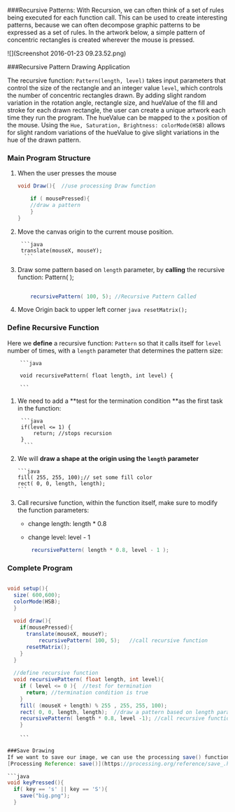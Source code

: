###Recursive Patterns:
With Recursion, we can often think of a set of rules being executed for each function call. This can be used to create interesting patterns, because we can often decompose graphic patterns to be expressed as a set of rules.  In the artwork below, a simple pattern of concentric rectangles is created wherever the mouse is pressed. 

![](Screenshot 2016-01-23 09.23.52.png)

###Recursive Pattern Drawing Application 

The recursive function: `Pattern(length, level)` takes input parameters that control the size of the rectangle and an integer value `level`, which controls the number of concentric rectangles drawn.  By adding slight random variation in the rotation angle, rectangle size, and hueValue of the fill and stroke for each drawn rectangle, the user can create a unique artwork each time they run the program.  The hueValue can be mapped to the `x` position of the mouse.  Using the `Hue, Saturation, Brightness: colorMode(HSB)` allows for slight random variations of the hueValue to give slight variations in the hue of the drawn pattern.  

### Main Program Structure

1. When the user presses the mouse

    ```java
    void Draw(){  //use processing Draw function
    
        if ( mousePressed){
        //draw a pattern 
        }
    }
    ```

2. Move the canvas origin to the current mouse position. 
  
        ```java
        translate(mouseX, mouseY);
         ```

3. Draw some pattern based on ``length`` parameter, by **calling** the recursive function: Pattern( );
    
    ```java 
        
        recursivePattern( 100, 5); //Recursive Pattern Called 
    ```
       
4. Move Origin back to upper left corner
         ```java
        resetMatrix();
        ```

### Define Recursive Function
Here we **define** a recursive function: `Pattern` so that it calls itself for `level` number of times, with a `length` parameter that determines the pattern size:

        ```java
        
        void recursivePattern( float length, int level) {
        
        ```
        
1. We need to add a **test for the termination condition **as the first task in the function:     
        
        ```java
        if(level <= 1) { 
            return; //stops recursion
        }
         ```
2.  We will **draw a shape at the origin using the ``length`` parameter**  
        
        ```java
        fill( 255, 255, 100);// set some fill color
        rect( 0, 0, length, length); 
        ```
        
3. Call recursive function, within the function itself, make sure to modify the function parameters:             

    - change length: length * 0.8  
    - change level:  level - 1 
    
      ```java
       recursivePattern( length * 0.8, level - 1 );   
       ``` 
                
                
### Complete Program

```java

void setup(){
  size( 600,600);
  colorMode(HSB); 
  }
  
  void draw(){
    if(mousePressed){
      translate(mouseX, mouseY); 
          recursivePattern( 100, 5);   //call recursive function
      resetMatrix();
    }
  }
  
  //define recursive function
  void recursivePattern( float length, int level){
    if ( level <= 0 ){  //test for termination
      return; //termination condition is true
    }
    fill( (mouseX + length) % 255 , 255, 255, 100);  
    rect( 0, 0, length, length);  //draw a pattern based on length parameter
    recursivePattern( length * 0.8, level -1); //call recursive function
    }
    
    ```

###Save Drawing
If we want to save our image, we can use the processing save() function and we can call it whenever we press a certain key, like 's'.  This will save our image to our sketch folder. The file can be saved in a variety of file formats.
[Processing Reference: save()](https://processing.org/reference/save_.html)

```java
void keyPressed(){
  if( key == 's' || key == 'S'){
    save("big.png");
  }
  
  ```
